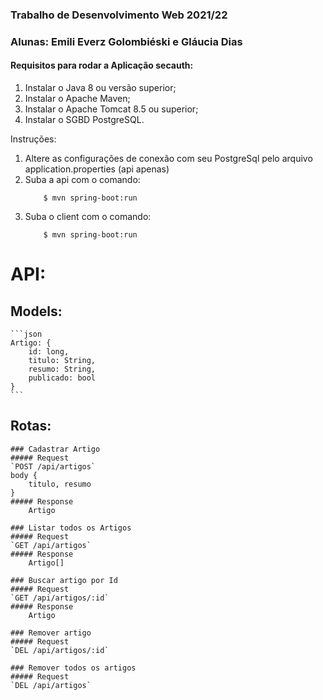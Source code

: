 ### Trabalho de Desenvolvimento Web 2021/22
### Alunas: Emili Everz Golombiéski e Gláucia Dias

#### Requisitos para rodar a Aplicação secauth:

1. Instalar o Java 8 ou versão superior;
2. Instalar o Apache Maven;
3. Instalar o Apache Tomcat 8.5 ou superior;
4. Instalar o SGBD PostgreSQL.

Instruções:

1. Altere as configurações de conexão com seu PostgreSql pelo arquivo application.properties (api apenas)
2. Suba a api com o comando: 
    ```console
        $ mvn spring-boot:run
    ```
2. Suba o client com o comando: 
    ```console
        $ mvn spring-boot:run
    ```

# API:

## Models:
    ```json
    Artigo: {
        id: long,
        titulo: String,
        resumo: String,
        publicado: bool
    }
    ```

## Rotas:
    ### Cadastrar Artigo
    ##### Request
    `POST /api/artigos` 
    body {
        titulo, resumo
    }
    ##### Response
        Artigo
        
    ### Listar todos os Artigos
    ##### Request
    `GET /api/artigos` 
    ##### Response
        Artigo[]

    ### Buscar artigo por Id
    ##### Request
    `GET /api/artigos/:id` 
    ##### Response
        Artigo

    ### Remover artigo
    ##### Request
    `DEL /api/artigos/:id` 

    ### Remover todos os artigos
    ##### Request
    `DEL /api/artigos` 